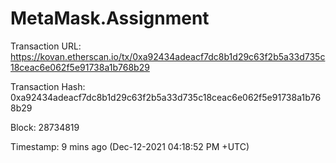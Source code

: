 # MetaMask.Assignment
Transaction URL: https://kovan.etherscan.io/tx/0xa92434adeacf7dc8b1d29c63f2b5a33d735c18ceac6e062f5e91738a1b768b29

Transaction Hash: 0xa92434adeacf7dc8b1d29c63f2b5a33d735c18ceac6e062f5e91738a1b768b29

Block: 28734819

Timestamp: 9 mins ago (Dec-12-2021 04:18:52 PM +UTC)
